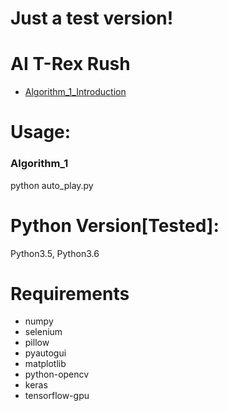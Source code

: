 # Just a test version!

# AI T-Rex Rush
- [Algorithm_1_Introduction](https://mp.weixin.qq.com/s/---yW1v6seT0pcizllTXxw)

# Usage:
### Algorithm_1
python auto_play.py

# Python Version[Tested]:
Python3.5, Python3.6

# Requirements
- numpy
- selenium
- pillow
- pyautogui
- matplotlib
- python-opencv
- keras
- tensorflow-gpu